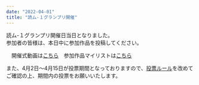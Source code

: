 ```yaml
---
date: "2022-04-01"
title: "読ム-１グランプリ開催"
---
```

読ム-１グランプリ開催日当日となりました。<br>
参加者の皆様は、本日中に参加作品を投稿してください。

　開催式動画は[こちら](https://nico.ms/sm40253535)　参加作品マイリストは[こちら](https://www.nicovideo.jp/mylist/72028119)

また、4月2日～4月15日が投票期間となっておりますので、[投票ルール](/rule#vote)を改めてご確認の上、期間内の投票をお願いいたします。